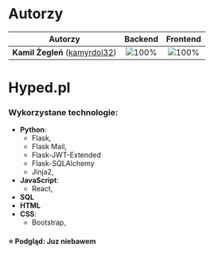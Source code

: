 # Autorzy

| Autorzy | Backend | Frontend |
| :---: | :---: | :---: |
| **Kamil Żegleń** ([kamyrdol32](https://github.com/kamyrdol32))  | ![100%](https://progress-bar.dev/100)  | ![100%](https://progress-bar.dev/100)  |

# Hyped.pl

### Wykorzystane technologie:
  - **Python**:
      - Flask,
      - Flask Mail,
      - Flask-JWT-Extended
      - Flask-SQLAlchemy
      - Jinja2,
  - **JavaScript**:
      - React,
  - **SQL**
  - **HTML**
  - **CSS**:
    - Bootstrap,

#### :star: Podgląd: Juz niebawem
